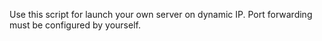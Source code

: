 Use this script for launch your own server on dynamic IP.
Port forwarding must be configured by yourself.